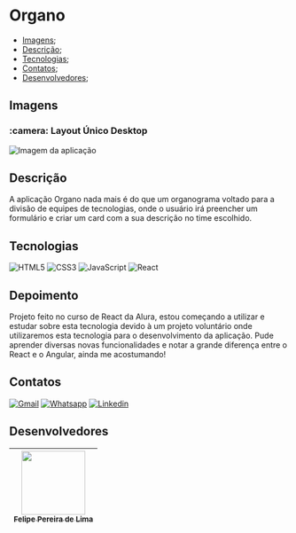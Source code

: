 # Organo

- [Imagens](#imagens);
- [Descrição](#descrição);
- [Tecnologias](#tecnologias);
- [Contatos](#contatos);
- [Desenvolvedores](#desenvolvedores);

## Imagens

<h3> :camera: Layout Único Desktop</h3>

![Imagem da aplicação](https://user-images.githubusercontent.com/102830741/233542385-f4e49235-e4bb-4ca8-81e5-c823b7ffe5a7.png)

## Descrição 

A aplicação Organo nada mais é do que um organograma voltado para a divisão de equipes de tecnologias, onde o usuário irá preencher um formulário e criar um card com a sua descrição no time escolhido.

## Tecnologias

![HTML5](https://img.shields.io/badge/html5-%23E34F26.svg?style=for-the-badge&logo=html5&logoColor=white) ![CSS3](https://img.shields.io/badge/css3-%231572B6.svg?style=for-the-badge&logo=css3&logoColor=white) ![JavaScript](https://img.shields.io/badge/JavaScript-323330?style=for-the-badge&logo=javascript&logoColor=F7DF1E) ![React](https://img.shields.io/badge/React-20232A?style=for-the-badge&logo=react&logoColor=61DAFB) 

## Depoimento 

Projeto feito no curso de React da Alura, estou começando a utilizar e estudar sobre esta tecnologia devido à um projeto voluntário onde utilizaremos esta tecnologia para o desenvolvimento da aplicação. Pude aprender diversas novas funcionalidades e notar a grande diferença entre o React e o Angular, ainda me acostumando!

## Contatos

<a href="mailto:felipe.lima0160@gmail.com">![Gmail](https://img.shields.io/badge/Gmail-D14836?style=for-the-badge&logo=gmail&logoColor=white)</a>  <a href="https://wa.me/5521979926096">![Whatsapp](https://img.shields.io/badge/WhatsApp-25D366?style=for-the-badge&logo=whatsapp&logoColor=white)</a>  <a href="https://www.linkedin.com/in/felipe-lima01/">![Linkedin](https://img.shields.io/badge/LinkedIn-0077B5?style=for-the-badge&logo=linkedin&logoColor=white)</a> 

## Desenvolvedores

| [<img src="https://avatars.githubusercontent.com/u/102830741?s=400&u=eb0ed821d5deeaaac9a910f737ce38ddfda2f3a9&v=4" width=115><br><sub>Felipe Pereira de Lima</sub>](https://github.com/LipePLima) 
| :---: |
